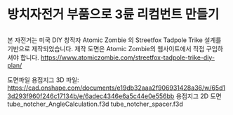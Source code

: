 # 방치자전거 부품으로 3륜 리컴번트 만들기

##
본 자전거는 미국 DIY 창작자 Atomic Zombie 의 Streetfox Tadpole Trike 설계를 기반으로 제작되었습니다. 
제작 도면은 Atomic Zombie의 웹사이트에서 직접 구입하셔야 합니다. 
https://www.atomiczombie.com/streetfox-tadpole-trike-diy-plan/


도면파일
용접지그 3D 파일: https://cad.onshape.com/documents/e19db32aaa2f906931428a36/w/65d13d293f960f246c17134b/e/6adec4346e6a5c44e0e556bb
용접지그 2D 도면
tube_notcher_AngleCalculation.f3d 
tube_notcher_spacer.f3d

